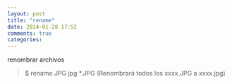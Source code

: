 ```yaml
---
layout: post
title: "rename"
date: 2014-01-28 17:52
comments: true
categories: 
---
```

renombrar archivos

>$ rename JPG jpg *.JPG (Renombrará todos los xxxx.JPG a xxxx.jpg)


